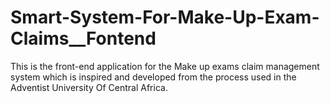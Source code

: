 # Smart-System-For-Make-Up-Exam-Claims__Fontend
This is the front-end application for the Make up exams claim management system which is inspired and developed from the process used in the Adventist University Of Central Africa.
